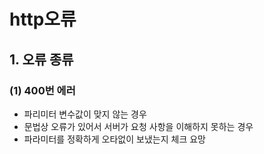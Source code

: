 # http오류
## 1. 오류 종류
### (1) 400번 에러
* 파리미터 변수값이 맞지 않는 경우
* 문법상 오류가 있어서 서버가 요청 사항을 이해하지 못하는 경우
* 파라미터를 정확하게 오타없이 보냈는지 체크 요망
